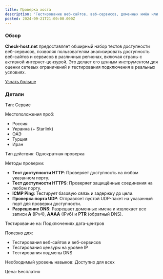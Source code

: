 ```yaml
---
title: Проверка хоста
description: 'Тестирование веб-сайтов, веб-сервисов, доменных имён или IP-адресов.'
posted: 2024-09-21T21:00:00.000Z
---
```

### Обзор
**Check-host.net** предоставляет обширный набор тестов доступности веб-сервисов, позволяя пользователям анализировать доступность веб-сайтов и сервисов в различных регионах, включая страны с активной интернет-цензурой. Это делает его ценным инструментом для оценки сетевых ограничений и тестирования подключения в реальных условиях.

[Узнать больше](https://check-host.net/)

### Детали
Тип: Сервис

Местоположения проб:
>
 - Россия
 - Украина (+ Starlink)
 - ОАЭ
 - Турция
 - Иран

Тип действия: Однократная проверка

Методы проверки:
>
- **Тест доступности HTTP**: Проверяет доступность на любом указанном порту.
- **Тест доступности HTTPS**: Проверяет защищённые соединения на любом порту.
- **ICMP Ping**: Тестирует базовую связь и задержку до цели.
- **Проверка порта UDP**: Отправляет пустой UDP-пакет на указанный порт для проверки доступности.
- **Разрешение DNS**: Разрешает доменные имена и извлекает все записи **A** (IPv4), **AAAA** (IPv6) и **PTR** (обратный DNS).

Тестирование на: Подключениях дата-центров

Полезно для:
>
 - Тестирования веб-сайтов и веб-сервисов
 - Тестирования цензуры на уровне IP
 - Тестирования подмены DNS

Необходимый уровень навыков: Доступно для всех

Цена: Бесплатно
